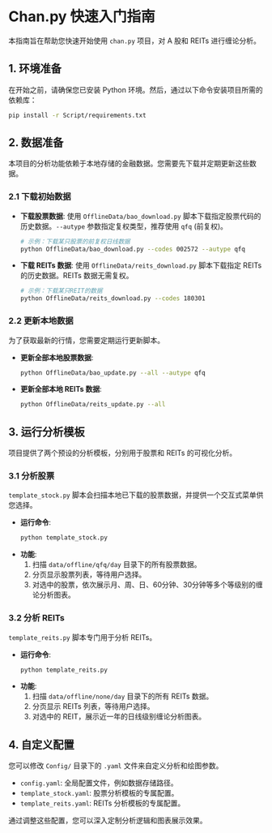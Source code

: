 # Chan.py 快速入门指南

本指南旨在帮助您快速开始使用 `chan.py` 项目，对 A 股和 REITs 进行缠论分析。

## 1. 环境准备

在开始之前，请确保您已安装 Python 环境。然后，通过以下命令安装项目所需的依赖库：

```bash
pip install -r Script/requirements.txt
```

## 2. 数据准备

本项目的分析功能依赖于本地存储的金融数据。您需要先下载并定期更新这些数据。

### 2.1 下载初始数据

- **下载股票数据**:
  使用 `OfflineData/bao_download.py` 脚本下载指定股票代码的历史数据。`--autype` 参数指定复权类型，推荐使用 `qfq` (前复权)。

  ```bash
  # 示例：下载某只股票的前复权日线数据
  python OfflineData/bao_download.py --codes 002572 --autype qfq
  ```

- **下载 REITs 数据**:
  使用 `OfflineData/reits_download.py` 脚本下载指定 REITs 的历史数据。REITs 数据无需复权。

  ```bash
  # 示例：下载某只REIT的数据
  python OfflineData/reits_download.py --codes 180301
  ```

### 2.2 更新本地数据

为了获取最新的行情，您需要定期运行更新脚本。

- **更新全部本地股票数据**:

  ```bash
  python OfflineData/bao_update.py --all --autype qfq
  ```

- **更新全部本地 REITs 数据**:

  ```bash
  python OfflineData/reits_update.py --all
  ```

## 3. 运行分析模板

项目提供了两个预设的分析模板，分别用于股票和 REITs 的可视化分析。

### 3.1 分析股票

`template_stock.py` 脚本会扫描本地已下载的股票数据，并提供一个交互式菜单供您选择。

- **运行命令**:
  ```bash
  python template_stock.py
  ```
- **功能**:
  1.  扫描 `data/offline/qfq/day` 目录下的所有股票数据。
  2.  分页显示股票列表，等待用户选择。
  3.  对选中的股票，依次展示月、周、日、60分钟、30分钟等多个等级别的缠论分析图表。

### 3.2 分析 REITs

`template_reits.py` 脚本专门用于分析 REITs。

- **运行命令**:
  ```bash
  python template_reits.py
  ```
- **功能**:
  1.  扫描 `data/offline/none/day` 目录下的所有 REITs 数据。
  2.  分页显示 REITs 列表，等待用户选择。
  3.  对选中的 REIT，展示近一年的日线级别缠论分析图表。

## 4. 自定义配置

您可以修改 `Config/` 目录下的 `.yaml` 文件来自定义分析和绘图参数。

- `config.yaml`: 全局配置文件，例如数据存储路径。
- `template_stock.yaml`: 股票分析模板的专属配置。
- `template_reits.yaml`: REITs 分析模板的专属配置。

通过调整这些配置，您可以深入定制分析逻辑和图表展示效果。
